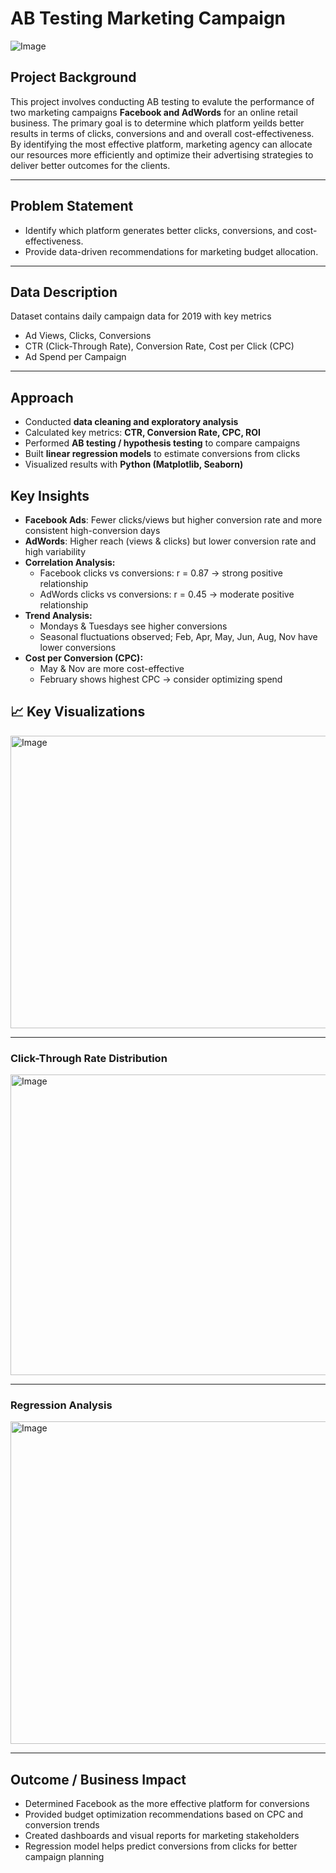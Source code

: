 # AB Testing Marketing Campaign 

![Image](https://github.com/user-attachments/assets/4c992213-232b-4a0c-b14c-a066f5663a43)

## Project Background
This project involves conducting AB testing to evalute the performance of two marketing campaigns **Facebook and AdWords** for an online retail business.
The primary goal is to determine which platform yeilds better results in terms of clicks, conversions and and overall cost-effectiveness. By identifying the most effective platform, marketing agency can allocate our resources more efficiently and optimize their advertising strategies to deliver better outcomes for the clients.

---
## Problem Statement
- Identify which platform generates better clicks, conversions, and cost-effectiveness.
- Provide data-driven recommendations for marketing budget allocation.
---
## Data Description
Dataset contains daily campaign data for 2019 with key metrics
  - Ad Views, Clicks, Conversions
  - CTR (Click-Through Rate), Conversion Rate, Cost per Click (CPC)
  - Ad Spend per Campaign

---

## Approach 
  - Conducted **data cleaning and exploratory analysis**
  - Calculated key metrics: **CTR, Conversion Rate, CPC, ROI**
  - Performed **AB testing / hypothesis testing** to compare campaigns
  - Built **linear regression models** to estimate conversions from clicks
  - Visualized results with **Python (Matplotlib, Seaborn)**

## Key Insights
  - **Facebook Ads**: Fewer clicks/views but higher conversion rate and more consistent high-conversion days
  - **AdWords**: Higher reach (views & clicks) but lower conversion rate and high variability
  - **Correlation Analysis:**
    - Facebook clicks vs conversions: r = 0.87 → strong positive relationship
    - AdWords clicks vs conversions: r = 0.45 → moderate positive relationship
  - **Trend Analysis:**
    - Mondays & Tuesdays see higher conversions
    - Seasonal fluctuations observed; Feb, Apr, May, Jun, Aug, Nov have lower conversions
  - **Cost per Conversion (CPC):**
    - May & Nov are more cost-effective
    - February shows highest CPC → consider optimizing spend
## 📈 Key Visualizations

<img width="1088" height="468" alt="Image" src="https://github.com/user-attachments/assets/b992ca7c-ca58-4536-ad80-247077e9d9c8" />

---
### Click-Through Rate Distribution
<img width="1086" height="481" alt="Image" src="https://github.com/user-attachments/assets/c638a584-4e58-4d37-bff6-88ea4528356d" />

---
### Regression Analysis 
<img width="702" height="516" alt="Image" src="https://github.com/user-attachments/assets/e3bb45bb-5182-4223-8b8f-55cb4a7354c7" />

---


## Outcome / Business Impact
  - Determined Facebook as the more effective platform for conversions
  - Provided budget optimization recommendations based on CPC and conversion trends
  - Created dashboards and visual reports for marketing stakeholders
  - Regression model helps predict conversions from clicks for better campaign planning


  






